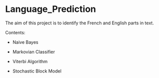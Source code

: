 # Language_Prediction

The aim of this project is to identify the French and English parts in text.

Contents:

- Naive Bayes

- Markovian Classifier

- Viterbi Algorithm

- Stochastic Block Model
